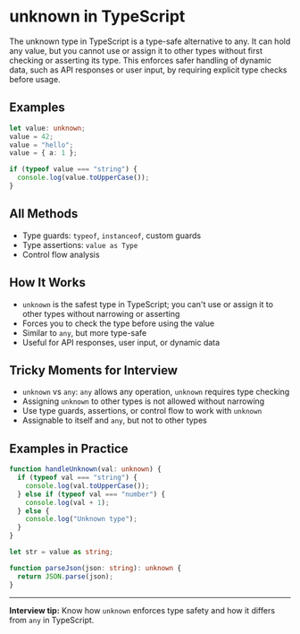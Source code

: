 # unknown in TypeScript

The unknown type in TypeScript is a type-safe alternative to any. It can hold any value, but you cannot use or assign it to other types without first checking or asserting its type. This enforces safer handling of dynamic data, such as API responses or user input, by requiring explicit type checks before usage.

## Examples

```ts
let value: unknown;
value = 42;
value = "hello";
value = { a: 1 };

if (typeof value === "string") {
  console.log(value.toUpperCase());
}
```

## All Methods

- Type guards: `typeof`, `instanceof`, custom guards
- Type assertions: `value as Type`
- Control flow analysis

## How It Works

- `unknown` is the safest type in TypeScript; you can't use or assign it to other types without narrowing or asserting
- Forces you to check the type before using the value
- Similar to `any`, but more type-safe
- Useful for API responses, user input, or dynamic data

## Tricky Moments for Interview

- `unknown` vs `any`: `any` allows any operation, `unknown` requires type checking
- Assigning `unknown` to other types is not allowed without narrowing
- Use type guards, assertions, or control flow to work with `unknown`
- Assignable to itself and `any`, but not to other types

## Examples in Practice

```ts
function handleUnknown(val: unknown) {
  if (typeof val === "string") {
    console.log(val.toUpperCase());
  } else if (typeof val === "number") {
    console.log(val + 1);
  } else {
    console.log("Unknown type");
  }
}

let str = value as string;

function parseJson(json: string): unknown {
  return JSON.parse(json);
}
```

---
**Interview tip:** Know how `unknown` enforces type safety and how it differs from `any` in TypeScript.

